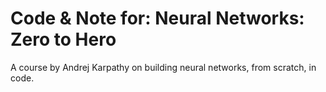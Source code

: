 # Code & Note for: Neural Networks: Zero to Hero
A course by Andrej Karpathy on building neural networks, from scratch, in code.
